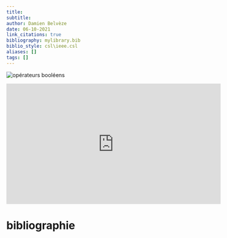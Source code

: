 ```yaml
---
title: 
subtitle:
author: Damien Belvèze
date: 06-10-2021
link_citations: true
bibliography: mylibrary.bib
biblio_style: csl\ieee.csl
aliases: []
tags: []
---
```



![opérateurs booléens](booléens.jpg)

<iframe width="560" height="315" src="https://www.youtube.com/embed/MdAgH9ikS2s" title="YouTube video player" frameborder="0" allow="accelerometer; autoplay; clipboard-write; encrypted-media; gyroscope; picture-in-picture" allowfullscreen></iframe>


# bibliographie

